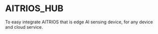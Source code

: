 # AITRIOS_HUB
To easy integrate AITRIOS that is edge AI sensing device, for any device and cloud service.
